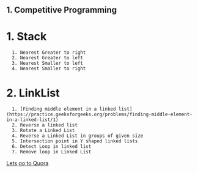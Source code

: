 ## 1. Competitive Programming
   # 1. Stack
      1. Nearest Greater to right
      2. Nearest Greater to left
      3. Nearest Smaller to left
      4. Nearest Smaller to right
   # 2. LinkList
      1. [Finding middle element in a linked list](https://practice.geeksforgeeks.org/problems/finding-middle-element-in-a-linked-list/1)
      2. Reverse a linked list
      3. Rotate a Linked List
      4. Reverse a Linked List in groups of given size
      5. Intersection point in Y shaped linked lists
      6. Detect Loop in linked list
      7. Remove loop in Linked List
[Lets go to Quora](https://www.quora.com)
